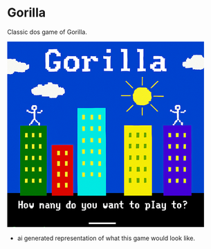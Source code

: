 # Gorilla
Classic dos game of Gorilla.

![gorilla](main.png)
* ai generated representation of what this game would look like.